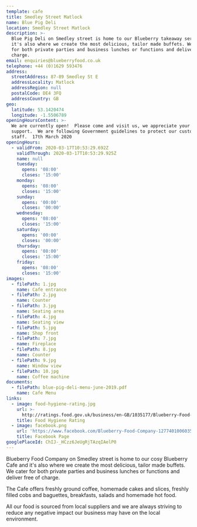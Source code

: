 ```yaml
---
template: cafe
title: Smedley Street Matlock
name: Blue Pig Deli
location: Smedley Street Matlock
description: >-
  Blue Pig Deli on Smedley street is home to our Blueberry takeaway service and
  it's also where we create the most delicious, tailor made buffets. We cater
  for both private parties and business lunches or functions and deliver free of
  charge.
email: enquiries@blueberryfood.co.uk
telephone: +44 (0)1629 593476
address:
  streetAddress: 87-89 Smedley St E
  addressLocality: Matlock
  addressRegion: null
  postalCode: DE4 3FQ
  addressCountry: GB
geo:
  latitude: 53.1420474
  longitude: -1.5506789
openingHoursContent: >-
  We are currently open!  Please come and visit us, we appreciate your continued
  support.  We are following Government guidelines to protect our customers and
  staff.  17th March 2020
openingHours:
  - validFrom: 2020-03-17T10:53:29.692Z
    validThrough: 2020-03-17T10:53:29.925Z
    name: null
    tuesday:
      opens: '08:00'
      closes: '15:00'
    monday:
      opens: '08:00'
      closes: '15:00'
    sunday:
      opens: '00:00'
      closes: '00:00'
    wednesday:
      opens: '08:00'
      closes: '15:00'
    saturday:
      opens: '00:00'
      closes: '00:00'
    thursday:
      opens: '08:00'
      closes: '15:00'
    friday:
      opens: '08:00'
      closes: '15:00'
images:
  - filePath: 1.jpg
    name: Cafe entrance
  - filePath: 2.jpg
    name: Counter
  - filePath: 3.jpg
    name: Seating area
  - filePath: 4.jpg
    name: Seating view
  - filePath: 5.jpg
    name: Shop front
  - filePath: 7.jpg
    name: Fireplace
  - filePath: 8.jpg
    name: Counter
  - filePath: 9.jpg
    name: Window view
  - filePath: 10.jpg
    name: Coffee machine
documents:
  - filePath: blue-pig-deli-menu-june-2019.pdf
    name: Cafe Menu
links:
  - image: food-hygiene-rating.jpg
    url: >-
      http://ratings.food.gov.uk/business/en-GB/1035177/Blueberry-Food-Company%2c-Ground-Floor-Derbyshire
    title: Food Hygiene Rating
  - image: facebook.png
    url: 'https://www.facebook.com/Blueberry-Food-Company-127740100603563'
    title: Facebook Page
googlePlaceId: ChIJ-_HCzz6JeUgRjTAzqIAelP0
---
```


Blueberry Food Company on Smedley street is home to our cosy Blueberry Cafe and it's also where we create the most delicious, tailor made buffets. We cater for both private parties and business lunches or functions and deliver free of charge.

The Cafe offers freshly ground coffee, homemade cakes and slices, freshly filled cobs and baguettes, breakfasts, salads and homemade hot food.

All our food is sourced from local suppliers and we are always striving to reduce any negative impact our business may have on the local environment.
